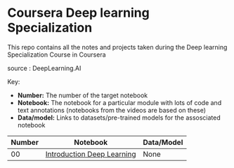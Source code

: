 # Coursera Deep learning Specialization

This repo contains all the notes and projects taken during the Deep learning Specialization Course in Coursera

source : DeepLearning.AI

Key:
* **Number:** The number of the target notebook 
* **Notebook:** The notebook for a particular module with lots of code and text annotations (notebooks from the videos are based on these)
* **Data/model:** Links to datasets/pre-trained models for the assosciated notebook

| Number | Notebook | Data/Model |
| ----- |  ----- |  ----- | 
| 00 | [Introduction Deep Learning]() | None |
